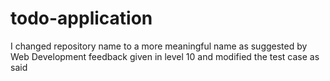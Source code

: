 # todo-application

I changed repository name to a more meaningful name as suggested by Web Development feedback given in level 10 and modified the test case as said
